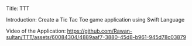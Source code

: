 Title:
TTT

Introduction:
Create a Tic Tac Toe game application using Swift Language

Video of the Application: 
https://github.com/Rawan-sultan/TTT/assets/60084304/4889aaf7-3880-45d8-b961-945d78c03879
